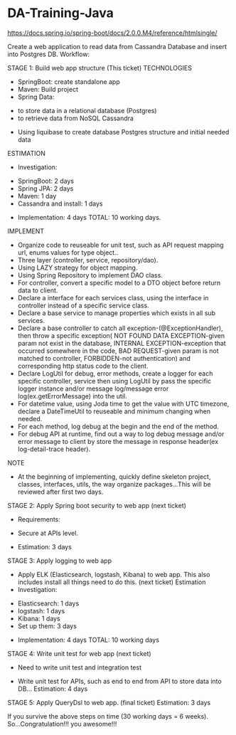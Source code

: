 # DA-Training-Java
https://docs.spring.io/spring-boot/docs/2.0.0.M4/reference/htmlsingle/

Create a web application to read data from Cassandra Database and insert into Postgres DB.
Workflow:

STAGE 1: Build web app structure (This ticket)
TECHNOLOGIES
- SpringBoot: create standalone app
- Maven: Build project
- Spring Data:
+ to store data in a relational database (Postgres)
+ to retrieve data from NoSQL Cassandra
- Using liquibase to create database Postgres structure and initial needed data

ESTIMATION
- Investigation:
+ SpringBoot: 2 days
+ Spring JPA: 2 days
+ Maven: 1 day
+ Cassandra and install: 1 days
- Implementation: 4 days
TOTAL: 10 working days.

IMPLEMENT
- Organize code to reuseable for unit test, such as API request mapping url, enums values for type object..
- Three layer (controller, service, repository/dao).
- Using LAZY strategy for object mapping.
- Using Spring Repository to implement DAO class.
- For controller, convert a specific model to a DTO object before return data to client.
- Declare a interface for each services class, using the interface in controller instead of a specific service class.
- Declare a base service to manage properties which exists in all sub services.
- Declare a base controller to catch all exception-(@ExceptionHandler), then throw a specific exception( NOT FOUND DATA EXCEPTION-given param not exist in the database, INTERNAL EXCEPTION-exception that occurred somewhere in the code, BAD REQUEST-given param is not matched to controller, FORBIDDEN-not authentication) and corresponding http status code to the client.
- Declare LogUtil for debug, error methods, create a logger for each specific controller, service then using LogUtil by pass the specific logger instance and/or message log/message error log(ex.getErrorMessage) into the util.
- For datetime value, using Joda time to get the value with UTC timezone, declare a DateTimeUtil to reuseable and minimum changing when needed.
- For each method, log debug at the begin and the end of the method.
- For debug API at runtime, find out a way to log debug message and/or error message to client by store the message in response header(ex log-detail-trace header).

NOTE
- At the beginning of implementing, quickly define skeleton project, classes, interfaces, utils, the way organize packages...This will be reviewed after first two days.

STAGE 2: Apply Spring boot security to web app (next ticket)
- Requirements:
+ Secure at APIs level.
- Estimation: 3 days

STAGE 3: Apply logging to web app
- Apply ELK (Elasticsearch, logstash, Kibana) to web app. This also includes install all things need to do this. (next ticket)
Estimation
- Investigation:
+ Elasticsearch: 1 days
+ logstash: 1 days
+ Kibana: 1 days
+ Set up them: 3 days
- Implementation: 4 days
TOTAL: 10 working days

STAGE 4: Write unit test for web app (next ticket)
- Need to write unit test and integration test
+ Write unit test for APIs, such as end to end from API to store data into DB...
Estimation: 4 days

STAGE 5: Apply QueryDsl to web app. (final ticket)
Estimation: 3 days

If you survive the above steps on time (30 working days = 6 weeks). So...Congratulation!!! you awesome!!!
